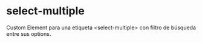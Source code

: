 # select-multiple
Custom Element para una etiqueta &lt;select-multiple> con filtro de búsqueda entre sus options.
